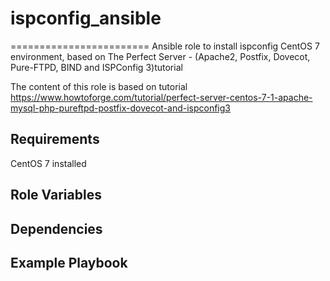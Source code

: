 # ispconfig_ansible
========================
Ansible role to install  ispconfig CentOS 7 environment, based on The Perfect Server -  (Apache2, Postfix, Dovecot, Pure-FTPD, BIND and ISPConfig 3)tutorial

The content of this role is based on tutorial https://www.howtoforge.com/tutorial/perfect-server-centos-7-1-apache-mysql-php-pureftpd-postfix-dovecot-and-ispconfig3

Requirements
------------

CentOS 7 installed

Role Variables
--------------


Dependencies
------------



Example Playbook
----------------
